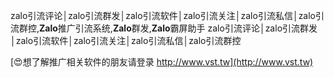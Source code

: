 zalo引流评论│zalo引流群发│zalo引流软件│zalo引流关注│zalo引流私信│zalo引流群控,**Zalo**推广引流系统,**Zalo**群发,**Zalo**霸屏助手
zalo引流评论│zalo引流群发│zalo引流软件│zalo引流关注│zalo引流私信│zalo引流群控

[😍想了解推广相关软件的朋友请登录 http://www.vst.tw](http://www.vst.tw)



